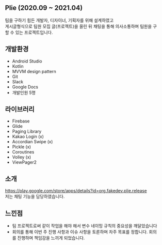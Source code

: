 ## Plie (2020.09 ~ 2021.04) 
팀을 구하기 힘든 개발자, 디자이너, 기획자를 위해 설계하였고  
게시글형식으로 팀원 모집 글(프로젝트)을 올린 뒤 채팅을 통해 의사소통하며 팀원을 구할 수 있는 프로젝트입니다.

## 개발환경
* Android Studio
* Kotlin
* MVVM design pattern
* Git
* Slack
* Google Docs
* 개발인원 5명

## 라이브러리 
* Firebase
* Glide
* Paging Library 
* Kakao Login (x)
* Accordian Swipe (x)
* Pickle (x)
* Coroutines
* Volley (x)
* ViewPager2

## 소개
https://play.google.com/store/apps/details?id=org.fakedev.plie.release   
저는 채팅 기능을 담당하였습니다.

## 느낀점
* 팀 프로젝트로써 같이 작업을 해야 해서 변수 네이밍 규칙의 중요성을 깨달았습니다
* 회의를 통해 이번 주 진행 사항과 이슈 사항을 토론하며 차주 목표를 정합니다. 회의를 진행하며 책임감을 느끼게 되었습니다.

